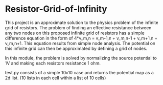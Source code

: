 Resistor-Grid-of-Infinity
=========================
This project is an approximate solution to the physics problem of the infinite grid of
resistors. The problem of finding an effective resistance between any two nodes on this 
proposed infinite grid of resistors has a simple difference equation in the form of
 4*v_m,n = v_m-1,n + v_m,n-1 + v_m+1,n + v_m,n+1. This equation results from simple node
analysis. The potential on this infinite grid can then be approximated by defining a grid of 
nodes.

In this module, the problem is solved by normalizing the source potential to 1V and making
each resistors resistance 1 ohm.

test.py consists of a simple 10x10 case and returns the potential map as a 2d list. (10 lists
in each cell within a list of 10 cells)
